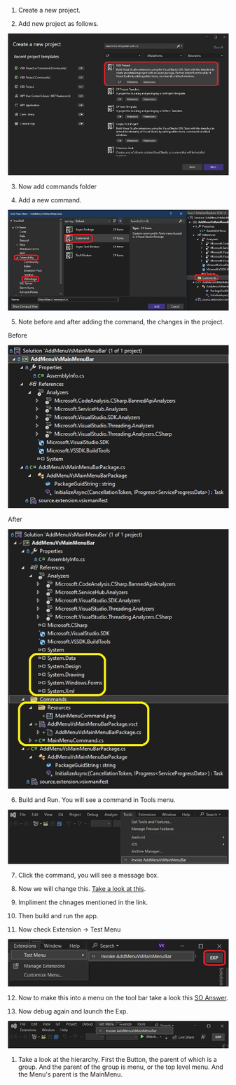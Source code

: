 
1.  Create a new project.

2.  Add new project as follows.

![Add new project](./images/50NewVSixProject50.jpg)

3. Now add commands folder 

4. Add a new command.

![Adding new command](./images/52NewCommand50.jpg) 

5. Note before and after adding the command, the changes in the project.

Before

![Before adding command](./images/51ProjectTemplateBefore50.jpg)

After

![After adding command](./images/53AfterAddingNewCommand50.jpg)

6. Build and Run. You will see a command in Tools menu.

![Tools Menu Command](./images/55NewMenuInToolsMenu50.jpg)

7. Click the command, you will see a message box. 

8. Now we will change this. [Take a look at this](https://learn.microsoft.com/en-us/visualstudio/extensibility/adding-a-menu-to-the-visual-studio-menu-bar). 

9. Impliment the chnages mentioned in the link.

10. Then build and run the app.

11. Now check Extension -> Test Menu

![Test Menu Extension](./images/56TestMenuInExpVs50.jpg)

12. Now to make this into a menu on the tool bar take a look this [SO Answer](https://stackoverflow.com/a/76146656/1977871). 

13. Now debug again and launch the Exp.

![Test Menu Extension](./images/57TestMenuInMenuBarVs50.jpg)

1.  Take a look at the hierarchy. First the Button, the parent of which is a group. And the parent of the group is menu, or the top level menu. And the Menu's parent is the MainMenu.  